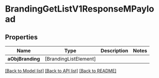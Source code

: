 # BrandingGetListV1ResponseMPayload

## Properties
Name | Type | Description | Notes
------------ | ------------- | ------------- | -------------
**aObjBranding** | [BrandingListElement] |  | 

[[Back to Model list]](../README.md#documentation-for-models) [[Back to API list]](../README.md#documentation-for-api-endpoints) [[Back to README]](../README.md)


